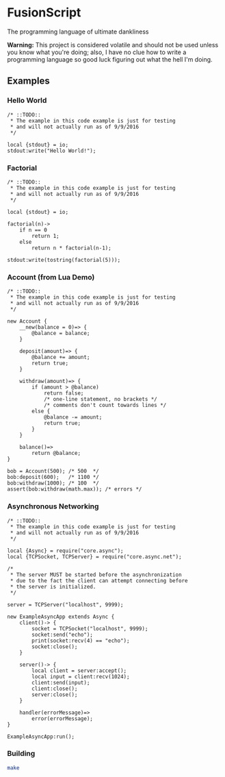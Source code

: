 # FusionScript
The programming language of ultimate dankliness

**Warning:** This project is considered volatile and should not be used unless
you know what you're doing; also, I have no clue how to write a programming
language so good luck figuring out what the hell I'm doing.

## Examples

### Hello World

```
/* ::TODO::
 * The example in this code example is just for testing
 * and will not actually run as of 9/9/2016
 */

local {stdout} = io;
stdout:write("Hello World!");
```

### Factorial

```
/* ::TODO::
 * The example in this code example is just for testing
 * and will not actually run as of 9/9/2016
 */

local {stdout} = io;

factorial(n)->
    if n == 0
        return 1;
    else
        return n * factorial(n-1);

stdout:write(tostring(factorial(5)));
```

### Account (from Lua Demo)

```
/* ::TODO::
 * The example in this code example is just for testing
 * and will not actually run as of 9/9/2016
 */

new Account {
    __new(balance = 0)=> {
        @balance = balance;
    }

    deposit(amount)=> {
        @balance += amount;
        return true;
    }

    withdraw(amount)=> {
        if (amount > @balance)
            return false;
            /* one-line statement, no brackets */
            /* comments don't count towards lines */
        else {
            @balance -= amount;
            return true;
        }
    }

    balance()=>
        return @balance;
}

bob = Account(500); /* 500  */
bob:deposit(600);   /* 1100 */
bob:withdraw(1000); /* 100  */
assert(bob:withdraw(math.max)); /* errors */
```

### Asynchronous Networking

```
/* ::TODO::
 * The example in this code example is just for testing
 * and will not actually run as of 9/9/2016
 */

local {Async} = require("core.async");
local {TCPSocket, TCPServer} = require("core.async.net");

/*
 * The server MUST be started before the asynchronization
 * due to the fact the client can attempt connecting before
 * the server is initialized.
 */

server = TCPServer("localhost", 9999);

new ExampleAsyncApp extends Async {
    client()-> {
        socket = TCPSocket("localhost", 9999);
        socket:send("echo");
        print(socket:recv(4) == "echo");
        socket:close();
    }

    server()-> {
        local client = server:accept();
        local input = client:recv(1024);
        client:send(input);
        client:close();
        server:close();
    }

    handler(errorMessage)=>
        error(errorMessage);
}

ExampleAsyncApp:run();
```

### Building

```sh
make
```
